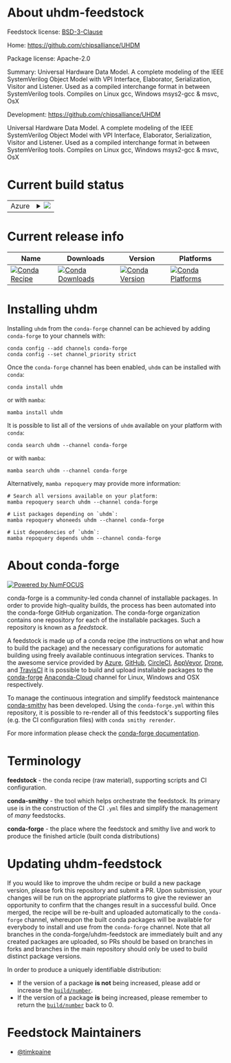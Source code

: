 About uhdm-feedstock
====================

Feedstock license: [BSD-3-Clause](https://github.com/conda-forge/uhdm-feedstock/blob/main/LICENSE.txt)

Home: https://github.com/chipsalliance/UHDM

Package license: Apache-2.0

Summary: Universal Hardware Data Model. A complete modeling of the IEEE SystemVerilog Object Model with VPI Interface, Elaborator, Serialization, Visitor and Listener. Used as a compiled interchange format in between SystemVerilog tools. Compiles on Linux gcc, Windows msys2-gcc & msvc, OsX

Development: https://github.com/chipsalliance/UHDM

Universal Hardware Data Model. A complete modeling of the IEEE SystemVerilog Object Model with VPI Interface, Elaborator, Serialization, Visitor and Listener. Used as a compiled interchange format in between SystemVerilog tools. Compiles on Linux gcc, Windows msys2-gcc & msvc, OsX


Current build status
====================


<table>
    
  <tr>
    <td>Azure</td>
    <td>
      <details>
        <summary>
          <a href="https://dev.azure.com/conda-forge/feedstock-builds/_build/latest?definitionId=20322&branchName=main">
            <img src="https://dev.azure.com/conda-forge/feedstock-builds/_apis/build/status/uhdm-feedstock?branchName=main">
          </a>
        </summary>
        <table>
          <thead><tr><th>Variant</th><th>Status</th></tr></thead>
          <tbody><tr>
              <td>linux_64_python3.10.____cpython</td>
              <td>
                <a href="https://dev.azure.com/conda-forge/feedstock-builds/_build/latest?definitionId=20322&branchName=main">
                  <img src="https://dev.azure.com/conda-forge/feedstock-builds/_apis/build/status/uhdm-feedstock?branchName=main&jobName=linux&configuration=linux%20linux_64_python3.10.____cpython" alt="variant">
                </a>
              </td>
            </tr><tr>
              <td>linux_64_python3.11.____cpython</td>
              <td>
                <a href="https://dev.azure.com/conda-forge/feedstock-builds/_build/latest?definitionId=20322&branchName=main">
                  <img src="https://dev.azure.com/conda-forge/feedstock-builds/_apis/build/status/uhdm-feedstock?branchName=main&jobName=linux&configuration=linux%20linux_64_python3.11.____cpython" alt="variant">
                </a>
              </td>
            </tr><tr>
              <td>linux_64_python3.8.____cpython</td>
              <td>
                <a href="https://dev.azure.com/conda-forge/feedstock-builds/_build/latest?definitionId=20322&branchName=main">
                  <img src="https://dev.azure.com/conda-forge/feedstock-builds/_apis/build/status/uhdm-feedstock?branchName=main&jobName=linux&configuration=linux%20linux_64_python3.8.____cpython" alt="variant">
                </a>
              </td>
            </tr><tr>
              <td>linux_64_python3.9.____cpython</td>
              <td>
                <a href="https://dev.azure.com/conda-forge/feedstock-builds/_build/latest?definitionId=20322&branchName=main">
                  <img src="https://dev.azure.com/conda-forge/feedstock-builds/_apis/build/status/uhdm-feedstock?branchName=main&jobName=linux&configuration=linux%20linux_64_python3.9.____cpython" alt="variant">
                </a>
              </td>
            </tr><tr>
              <td>osx_64_python3.10.____cpython</td>
              <td>
                <a href="https://dev.azure.com/conda-forge/feedstock-builds/_build/latest?definitionId=20322&branchName=main">
                  <img src="https://dev.azure.com/conda-forge/feedstock-builds/_apis/build/status/uhdm-feedstock?branchName=main&jobName=osx&configuration=osx%20osx_64_python3.10.____cpython" alt="variant">
                </a>
              </td>
            </tr><tr>
              <td>osx_64_python3.11.____cpython</td>
              <td>
                <a href="https://dev.azure.com/conda-forge/feedstock-builds/_build/latest?definitionId=20322&branchName=main">
                  <img src="https://dev.azure.com/conda-forge/feedstock-builds/_apis/build/status/uhdm-feedstock?branchName=main&jobName=osx&configuration=osx%20osx_64_python3.11.____cpython" alt="variant">
                </a>
              </td>
            </tr><tr>
              <td>osx_64_python3.8.____cpython</td>
              <td>
                <a href="https://dev.azure.com/conda-forge/feedstock-builds/_build/latest?definitionId=20322&branchName=main">
                  <img src="https://dev.azure.com/conda-forge/feedstock-builds/_apis/build/status/uhdm-feedstock?branchName=main&jobName=osx&configuration=osx%20osx_64_python3.8.____cpython" alt="variant">
                </a>
              </td>
            </tr><tr>
              <td>osx_64_python3.9.____cpython</td>
              <td>
                <a href="https://dev.azure.com/conda-forge/feedstock-builds/_build/latest?definitionId=20322&branchName=main">
                  <img src="https://dev.azure.com/conda-forge/feedstock-builds/_apis/build/status/uhdm-feedstock?branchName=main&jobName=osx&configuration=osx%20osx_64_python3.9.____cpython" alt="variant">
                </a>
              </td>
            </tr>
          </tbody>
        </table>
      </details>
    </td>
  </tr>
</table>

Current release info
====================

| Name | Downloads | Version | Platforms |
| --- | --- | --- | --- |
| [![Conda Recipe](https://img.shields.io/badge/recipe-uhdm-green.svg)](https://anaconda.org/conda-forge/uhdm) | [![Conda Downloads](https://img.shields.io/conda/dn/conda-forge/uhdm.svg)](https://anaconda.org/conda-forge/uhdm) | [![Conda Version](https://img.shields.io/conda/vn/conda-forge/uhdm.svg)](https://anaconda.org/conda-forge/uhdm) | [![Conda Platforms](https://img.shields.io/conda/pn/conda-forge/uhdm.svg)](https://anaconda.org/conda-forge/uhdm) |

Installing uhdm
===============

Installing `uhdm` from the `conda-forge` channel can be achieved by adding `conda-forge` to your channels with:

```
conda config --add channels conda-forge
conda config --set channel_priority strict
```

Once the `conda-forge` channel has been enabled, `uhdm` can be installed with `conda`:

```
conda install uhdm
```

or with `mamba`:

```
mamba install uhdm
```

It is possible to list all of the versions of `uhdm` available on your platform with `conda`:

```
conda search uhdm --channel conda-forge
```

or with `mamba`:

```
mamba search uhdm --channel conda-forge
```

Alternatively, `mamba repoquery` may provide more information:

```
# Search all versions available on your platform:
mamba repoquery search uhdm --channel conda-forge

# List packages depending on `uhdm`:
mamba repoquery whoneeds uhdm --channel conda-forge

# List dependencies of `uhdm`:
mamba repoquery depends uhdm --channel conda-forge
```


About conda-forge
=================

[![Powered by
NumFOCUS](https://img.shields.io/badge/powered%20by-NumFOCUS-orange.svg?style=flat&colorA=E1523D&colorB=007D8A)](https://numfocus.org)

conda-forge is a community-led conda channel of installable packages.
In order to provide high-quality builds, the process has been automated into the
conda-forge GitHub organization. The conda-forge organization contains one repository
for each of the installable packages. Such a repository is known as a *feedstock*.

A feedstock is made up of a conda recipe (the instructions on what and how to build
the package) and the necessary configurations for automatic building using freely
available continuous integration services. Thanks to the awesome service provided by
[Azure](https://azure.microsoft.com/en-us/services/devops/), [GitHub](https://github.com/),
[CircleCI](https://circleci.com/), [AppVeyor](https://www.appveyor.com/),
[Drone](https://cloud.drone.io/welcome), and [TravisCI](https://travis-ci.com/)
it is possible to build and upload installable packages to the
[conda-forge](https://anaconda.org/conda-forge) [Anaconda-Cloud](https://anaconda.org/)
channel for Linux, Windows and OSX respectively.

To manage the continuous integration and simplify feedstock maintenance
[conda-smithy](https://github.com/conda-forge/conda-smithy) has been developed.
Using the ``conda-forge.yml`` within this repository, it is possible to re-render all of
this feedstock's supporting files (e.g. the CI configuration files) with ``conda smithy rerender``.

For more information please check the [conda-forge documentation](https://conda-forge.org/docs/).

Terminology
===========

**feedstock** - the conda recipe (raw material), supporting scripts and CI configuration.

**conda-smithy** - the tool which helps orchestrate the feedstock.
                   Its primary use is in the construction of the CI ``.yml`` files
                   and simplify the management of *many* feedstocks.

**conda-forge** - the place where the feedstock and smithy live and work to
                  produce the finished article (built conda distributions)


Updating uhdm-feedstock
=======================

If you would like to improve the uhdm recipe or build a new
package version, please fork this repository and submit a PR. Upon submission,
your changes will be run on the appropriate platforms to give the reviewer an
opportunity to confirm that the changes result in a successful build. Once
merged, the recipe will be re-built and uploaded automatically to the
`conda-forge` channel, whereupon the built conda packages will be available for
everybody to install and use from the `conda-forge` channel.
Note that all branches in the conda-forge/uhdm-feedstock are
immediately built and any created packages are uploaded, so PRs should be based
on branches in forks and branches in the main repository should only be used to
build distinct package versions.

In order to produce a uniquely identifiable distribution:
 * If the version of a package **is not** being increased, please add or increase
   the [``build/number``](https://docs.conda.io/projects/conda-build/en/latest/resources/define-metadata.html#build-number-and-string).
 * If the version of a package **is** being increased, please remember to return
   the [``build/number``](https://docs.conda.io/projects/conda-build/en/latest/resources/define-metadata.html#build-number-and-string)
   back to 0.

Feedstock Maintainers
=====================

* [@timkpaine](https://github.com/timkpaine/)

